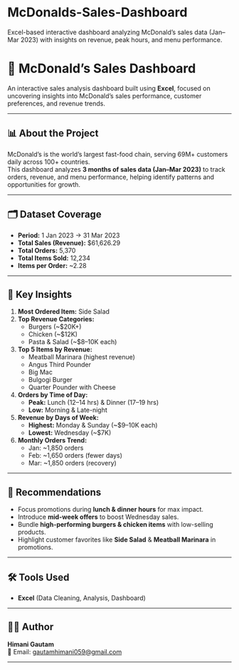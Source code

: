 # McDonalds-Sales-Dashboard
Excel-based interactive dashboard analyzing McDonald’s sales data (Jan–Mar 2023) with insights on revenue, peak hours, and menu performance.
# 🍔 McDonald’s Sales Dashboard

An interactive sales analysis dashboard built using **Excel**, focused on uncovering insights into McDonald’s sales performance, customer preferences, and revenue trends.

---

## 📊 About the Project
McDonald’s is the world’s largest fast-food chain, serving 69M+ customers daily across 100+ countries.  
This dashboard analyzes **3 months of sales data (Jan–Mar 2023)** to track orders, revenue, and menu performance, helping identify patterns and opportunities for growth.

---

## 🗂️ Dataset Coverage
- **Period:** 1 Jan 2023 → 31 Mar 2023  
- **Total Sales (Revenue):** $61,626.29  
- **Total Orders:** 5,370  
- **Total Items Sold:** 12,234  
- **Items per Order:** ~2.28  

---

## 🔑 Key Insights
1. **Most Ordered Item:** Side Salad  
2. **Top Revenue Categories:**
   - Burgers (~$20K+)  
   - Chicken (~$12K)  
   - Pasta & Salad (~$8–10K each)  
3. **Top 5 Items by Revenue:**
   - Meatball Marinara (highest revenue)  
   - Angus Third Pounder  
   - Big Mac  
   - Bulgogi Burger  
   - Quarter Pounder with Cheese  
4. **Orders by Time of Day:**
   - **Peak:** Lunch (12–14 hrs) & Dinner (17–19 hrs)  
   - **Low:** Morning & Late-night  
5. **Revenue by Days of Week:**
   - **Highest:** Monday & Sunday (~$9–10K each)  
   - **Lowest:** Wednesday (~$7K)  
6. **Monthly Orders Trend:**
   - Jan: ~1,850 orders  
   - Feb: ~1,650 orders (fewer days)  
   - Mar: ~1,850 orders (recovery)  

---

## 📌 Recommendations
- Focus promotions during **lunch & dinner hours** for max impact.  
- Introduce **mid-week offers** to boost Wednesday sales.  
- Bundle **high-performing burgers & chicken items** with low-selling products.  
- Highlight customer favorites like **Side Salad** & **Meatball Marinara** in promotions.  

---

## 🛠️ Tools Used
- **Excel** (Data Cleaning, Analysis, Dashboard)  

---

## 👩‍💻 Author
**Himani Gautam**  
📧 Email: gautamhimani059@gmail.com  

---
